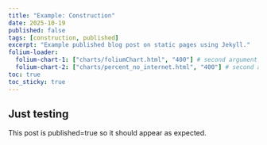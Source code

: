 ```yaml
---
title: "Example: Construction"
date: 2025-10-19
published: false
tags: [construction, published]
excerpt: "Example published blog post on static pages using Jekyll."
folium-loader:
  folium-chart-1: ["charts/foliumChart.html", "400"] # second argument is the height
  folium-chart-2: ["charts/percent_no_internet.html", "400"] # second argument is the height
toc: true
toc_sticky: true
---
```


## Just testing

This post is published=true so it should appear as expected.



